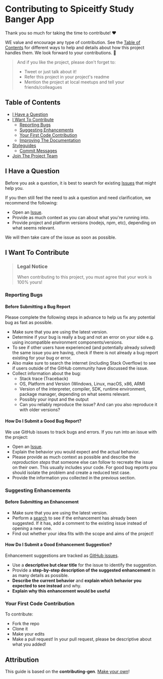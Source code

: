 # Contributing to Spiceitfy Study Banger App

Thank you so much for taking the time to contribute! ❤️

WE value and encourage any type of contribution. See the [Table of Contents](#table-of-contents) for different ways to help and details about how this project handles them. We look forward to your contributions. 🎉

> And if you like the project, please don't forget to: 
> - Tweet or just talk about it! 
> - Refer this project in your project's readme
> - Mention the project at local meetups and tell your friends/colleagues

<!-- omit in toc -->
## Table of Contents

- [I Have a Question](#i-have-a-question)
- [I Want To Contribute](#i-want-to-contribute)
  - [Reporting Bugs](#reporting-bugs)
  - [Suggesting Enhancements](#suggesting-enhancements)
  - [Your First Code Contribution](#your-first-code-contribution)
  - [Improving The Documentation](#improving-the-documentation)
- [Styleguides](#styleguides)
  - [Commit Messages](#commit-messages)
- [Join The Project Team](#join-the-project-team)



## I Have a Question

Before you ask a question, it is best to search for existing [Issues](https://github.com/ossd-s24/spicetify-study-banger-app/issues) that might help you.

If you then still feel the need to ask a question and need clarification, we recommend the following:

- Open an [Issue](https://github.com/ossd-s24/spicetify-study-banger-app/issues/new).
- Provide as much context as you can about what you're running into.
- Provide project and platform versions (nodejs, npm, etc), depending on what seems relevant.

We will then take care of the issue as soon as possible.

## I Want To Contribute

> ### Legal Notice <!-- omit in toc -->
> When contributing to this project, you must agree that your work is 100% yours! 
### Reporting Bugs

#### Before Submitting a Bug Report

Please complete the following steps in advance to help us fix any potential bug as fast as possible.

- Make sure that you are using the latest version.
- Determine if your bug is really a bug and not an error on your side e.g. using incompatible environment components/versions.
- To see if other users have experienced (and potentially already solved) the same issue you are having, check if there is not already a bug report existing for your bug or error.
- Also make sure to search the internet (including Stack Overflow) to see if users outside of the GitHub community have discussed the issue.
- Collect information about the bug:
  - Stack trace (Traceback)
  - OS, Platform and Version (Windows, Linux, macOS, x86, ARM)
  - Version of the interpreter, compiler, SDK, runtime environment, package manager, depending on what seems relevant.
  - Possibly your input and the output
  - Can you reliably reproduce the issue? And can you also reproduce it with older versions?

<!-- omit in toc -->
#### How Do I Submit a Good Bug Report?
We use GitHub issues to track bugs and errors. If you run into an issue with the project:

- Open an [Issue](https://github.com/ossd-s24/spicetify-study-banger-app/issues/new). 
- Explain the behavior you would expect and the actual behavior.
- Please provide as much context as possible and describe the *reproduction steps* that someone else can follow to recreate the issue on their own. This usually includes your code. For good bug reports you should isolate the problem and create a reduced test case.
- Provide the information you collected in the previous section.

### Suggesting Enhancements

#### Before Submitting an Enhancement

- Make sure that you are using the latest version.
- Perform a [search](https://github.com/ossd-s24/spicetify-study-banger-app/issues) to see if the enhancement has already been suggested. If it has, add a comment to the existing issue instead of opening a new one.
- Find out whether your idea fits with the scope and aims of the project!

<!-- omit in toc -->
#### How Do I Submit a Good Enhancement Suggestion?

Enhancement suggestions are tracked as [GitHub issues](https://github.com/ossd-s24/spicetify-study-banger-app/issues).

- Use a **descriptive but clear title** for the issue to identify the suggestion.
- Provide a **step-by-step description of the suggested enhancement** in as many details as possible.
- **Describe the current behavior** and **explain which behavior you expected to see instead** and why. 
- **Explain why this enhancement would be useful** 

### Your First Code Contribution
To contribute: 
- Fork the repo
- Clone it
- Make your edits
- Make a pull request! In your pull request, please be descriptive about what you added! 

## Attribution
This guide is based on the **contributing-gen**. [Make your own](https://github.com/bttger/contributing-gen)!
